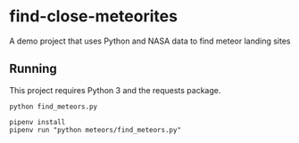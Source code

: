 # find-close-meteorites
A demo project that uses Python and NASA data to find meteor landing sites

## Running

This project requires Python 3 and the requests package.

`python find_meteors.py`

```
pipenv install
pipenv run "python meteors/find_meteors.py"
```
